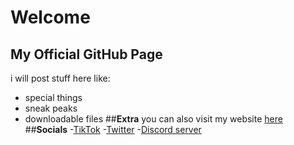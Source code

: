# Welcome
## My Official GitHub Page
 i will post stuff here like:
 - special things
 - sneak peaks
 - downloadable files
 ##**Extra**
 you can also visit my website [here](https://rizl08gozl.github.io/Rizl/)
 ##**Socials**
 -[TikTok](https://www.tiktok.com/@rizl_dev)
 -[Twitter](https://twitter.com/Rizl08gozl)
 -[Discord server]()
